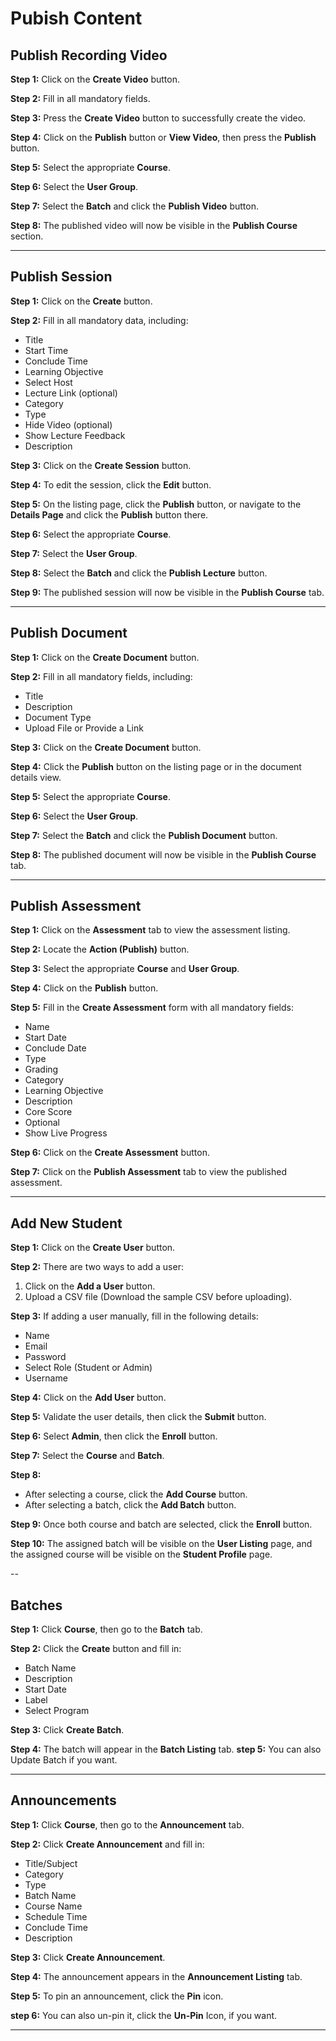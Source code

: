 # Pubish Content
## Publish Recording Video

**Step 1:** Click on the **Create Video** button.

**Step 2:** Fill in all mandatory fields.

**Step 3:** Press the **Create Video** button to successfully create the video.

**Step 4:** Click on the **Publish** button or **View Video**, then press the **Publish** button.

**Step 5:** Select the appropriate **Course**.

**Step 6:** Select the **User Group**.

**Step 7:** Select the **Batch** and click the **Publish Video** button.

**Step 8:** The published video will now be visible in the **Publish Course** section.

---

## Publish Session

**Step 1:** Click on the **Create** button.

**Step 2:** Fill in all mandatory data, including:
   - Title
   - Start Time
   - Conclude Time
   - Learning Objective
   - Select Host
   - Lecture Link (optional)
   - Category
   - Type
   - Hide Video (optional)
   - Show Lecture Feedback
   - Description

**Step 3:** Click on the **Create Session** button.

**Step 4:** To edit the session, click the **Edit** button.

**Step 5:** On the listing page, click the **Publish** button, or navigate to the **Details Page** and click the **Publish** button there.

**Step 6:** Select the appropriate **Course**.

**Step 7:** Select the **User Group**.

**Step 8:** Select the **Batch** and click the **Publish Lecture** button.

**Step 9:** The published session will now be visible in the **Publish Course** tab.

---

## Publish Document

**Step 1:** Click on the **Create Document** button.

**Step 2:** Fill in all mandatory fields, including:
   - Title
   - Description
   - Document Type
   - Upload File or Provide a Link

**Step 3:** Click on the **Create Document** button.

**Step 4:** Click the **Publish** button on the listing page or in the document details view.

**Step 5:** Select the appropriate **Course**.

**Step 6:** Select the **User Group**.

**Step 7:** Select the **Batch** and click the **Publish Document** button.

**Step 8:** The published document will now be visible in the **Publish Course** tab.

---

## Publish Assessment

**Step 1:** Click on the **Assessment** tab to view the assessment listing.

**Step 2:** Locate the **Action (Publish)** button.

**Step 3:** Select the appropriate **Course** and **User Group**.

**Step 4:** Click on the **Publish** button.

**Step 5:** Fill in the **Create Assessment** form with all mandatory fields:
   - Name
   - Start Date
   - Conclude Date
   - Type
   - Grading
   - Category
   - Learning Objective
   - Description
   - Core Score
   - Optional
   - Show Live Progress

**Step 6:** Click on the **Create Assessment** button.

**Step 7:** Click on the **Publish Assessment** tab to view the published assessment.




---

## Add New Student

**Step 1:** Click on the **Create User** button.

**Step 2:** There are two ways to add a user:
   1. Click on the **Add a User** button.
   2. Upload a CSV file (Download the sample CSV before uploading).

**Step 3:** If adding a user manually, fill in the following details:
   - Name
   - Email
   - Password
   - Select Role (Student or Admin)
   - Username

**Step 4:** Click on the **Add User** button.

**Step 5:** Validate the user details, then click the **Submit** button.

**Step 6:** Select **Admin**, then click the **Enroll** button.

**Step 7:** Select the **Course** and **Batch**.

**Step 8:**
   - After selecting a course, click the **Add Course** button.
   - After selecting a batch, click the **Add Batch** button.

**Step 9:** Once both course and batch are selected, click the **Enroll** button.

**Step 10:** The assigned batch will be visible on the **User Listing** page, and the assigned course will be visible on the **Student Profile** page.

--


## Batches

**Step 1:** Click **Course**, then go to the **Batch** tab.

**Step 2:** Click the **Create** button and fill in:
   - Batch Name
   - Description
   - Start Date
   - Label
   - Select Program

**Step 3:** Click **Create Batch**.

**Step 4:** The batch will appear in the **Batch Listing** tab.
**step 5:** You can also Update Batch if you want.

---

## Announcements

**Step 1:** Click **Course**, then go to the **Announcement** tab.

**Step 2:** Click **Create Announcement** and fill in:
   - Title/Subject
   - Category
   - Type
   - Batch Name
   - Course Name
   - Schedule Time
   - Conclude Time
   - Description

**Step 3:** Click **Create Announcement**.

**Step 4:** The announcement appears in the **Announcement Listing** tab.

**Step 5:** To pin an announcement, click the **Pin** icon.

**step 6:** You can also un-pin it, click the **Un-Pin** Icon, if you want.

---

